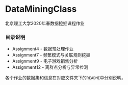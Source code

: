 # DataMiningClass
北京理工大学2020年春数据挖掘课程作业

### 目录说明

- Assignment4 - 数据预处理作业
- Assignment7 - 频繁模式与关联规则挖掘
- Assignment9 - 电子游戏销售分析
- Assignment12 - 离群点分析与异常检测

各个作业的数据集和信息在对应文件夹下的`README`中分别说明。
